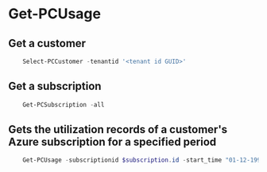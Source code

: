 # Get-PCUsage #

## Get a customer ##

```powershell
    Select-PCCustomer -tenantid '<tenant id GUID>'
```

## Get a subscription ##

```powershell
    Get-PCSubscription -all
```

## Gets the utilization records of a customer's Azure subscription for a specified period ##

```powershell
    Get-PCUsage -subscriptionid $subscription.id -start_time "01-12-1999 00:00:00" -end_time "12-31-1999 00:00:00" -granularity {daily | hourly}-show_details  <bool> -size <int>
```
